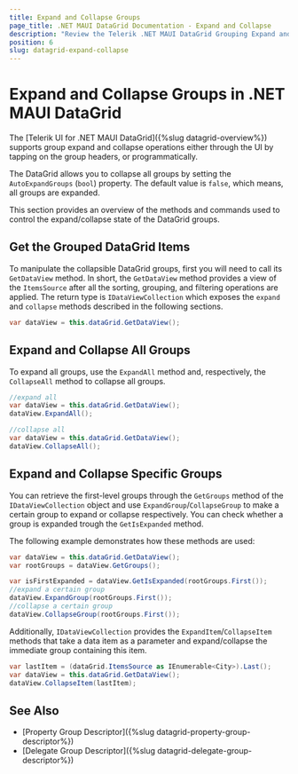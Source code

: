 ```yaml
---
title: Expand and Collapse Groups
page_title: .NET MAUI DataGrid Documentation - Expand and Collapse
description: "Review the Telerik .NET MAUI DataGrid Grouping Expand and Collapse documentation article to learn more about the Expand and Collapse functions you can use."
position: 6
slug: datagrid-expand-collapse
---
```


# Expand and Collapse Groups in .NET MAUI DataGrid

The [Telerik UI for .NET MAUI DataGrid]({%slug datagrid-overview%}) supports group expand and collapse operations either through the UI by tapping on the group headers, or programmatically. 

The DataGrid allows you to collapse all groups by setting the `AutoExpandGroups` (`bool`) property. The default value is `false`, which means, all groups are expanded.

This section provides an overview of the methods and commands used to control the expand/collapse state of the DataGrid groups.

## Get the Grouped DataGrid Items

To manipulate the collapsible DataGrid groups, first you will need to call its `GetDataView` method. In short, the `GetDataView` method provides a view of the `ItemsSource` after all the sorting, grouping, and filtering operations are applied. The return type is `IDataViewCollection` which exposes the `expand` and `collapse` methods described in the following sections.

```C#
var dataView = this.dataGrid.GetDataView();
```

## Expand and Collapse All Groups

To expand all groups, use the `ExpandAll` method and, respectively, the `CollapseAll` method to collapse all groups.

```C#
//expand all
var dataView = this.dataGrid.GetDataView();
dataView.ExpandAll();

//collapse all
var dataView = this.dataGrid.GetDataView();
dataView.CollapseAll();
```

## Expand and Collapse Specific Groups

You can retrieve the first-level groups through the `GetGroups` method of the `IDataViewCollection` object and use `ExpandGroup`/`CollapseGroup` to make a certain group to expand or collapse respectively. You can check whether a group is expanded trough the `GetIsExpanded` method.

The following example demonstrates how these methods are used:

```C#
var dataView = this.dataGrid.GetDataView();
var rootGroups = dataView.GetGroups();

var isFirstExpanded = dataView.GetIsExpanded(rootGroups.First());
//expand a certain group
dataView.ExpandGroup(rootGroups.First());
//collapse a certain group
dataView.CollapseGroup(rootGroups.First());
```

Additionally, `IDataViewCollection` provides the `ExpandItem`/`CollapseItem` methods that take a data item as a parameter and expand/collapse the immediate group containing this item.

```C#
var lastItem = (dataGrid.ItemsSource as IEnumerable<City>).Last();
var dataView = this.dataGrid.GetDataView();
dataView.CollapseItem(lastItem);
```

## See Also

- [Property Group Descriptor]({%slug datagrid-property-group-descriptor%})
- [Delegate Group Descriptor]({%slug datagrid-delegate-group-descriptor%})